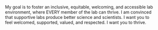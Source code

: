 My goal is to foster an inclusive, equitable, welcoming, and accessible lab environment, where EVERY member of the lab can thrive. I am convinced that supportive labs produce better science and scientists. I want you to feel welcomed, supported, valued, and respected. I want you to thrive. 